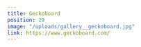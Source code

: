 ```yaml
---
title: Geckoboard
position: 29
image: "/uploads/gallery__geckoboard.jpg"
link: https://www.geckoboard.com/
---
```


